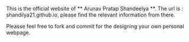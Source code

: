 This is the official website of ** Arunav Pratap Shandeelya **. The url is : shandilya21.github.io, please find the relevant information from there.

Pleasse feel free to fork and commit for the designing your own personal webpage.

